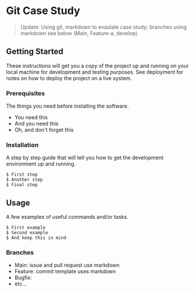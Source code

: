 # Git Case Study 

> Update: Using git, markdown to evaulate case study; branches using markdown see below (Main, Feature-a, develop).

## Getting Started

<p>These instructions will get you a copy of the project up and running on your local machine for development and testing purposes. See deployment for notes on how to deploy the project on a live system.<p>

### Prerequisites

<p>The things you need before installing the software.<p>

* You need this
* And you need this
* Oh, and don't forget this

### Installation

<p>A step by step guide that will tell you how to get the development environment up and running.<p>

```
$ First step
$ Another step
$ Final step
```

## Usage

A few examples of useful commands and/or tasks.

```
$ First example
$ Second example
$ And keep this in mind
```
### Branches

* Main: issue and pull request use markdown
* Feature: commit template uses markdown
* Bugfix:
* etc...
